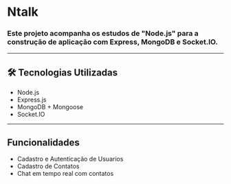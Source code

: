 # Ntalk 

### Este projeto acompanha os estudos de **"Node.js"** para a construção de aplicação com Express, MongoDB e Socket.IO.
---
## 🛠️ Tecnologias Utilizadas

- Node.js
- Express.js
- MongoDB + Mongoose
- Socket.IO
---
## Funcionalidades
- Cadastro e Autenticação de Usuarios
- Cadastro de Contatos
- Chat em tempo real com contatos
